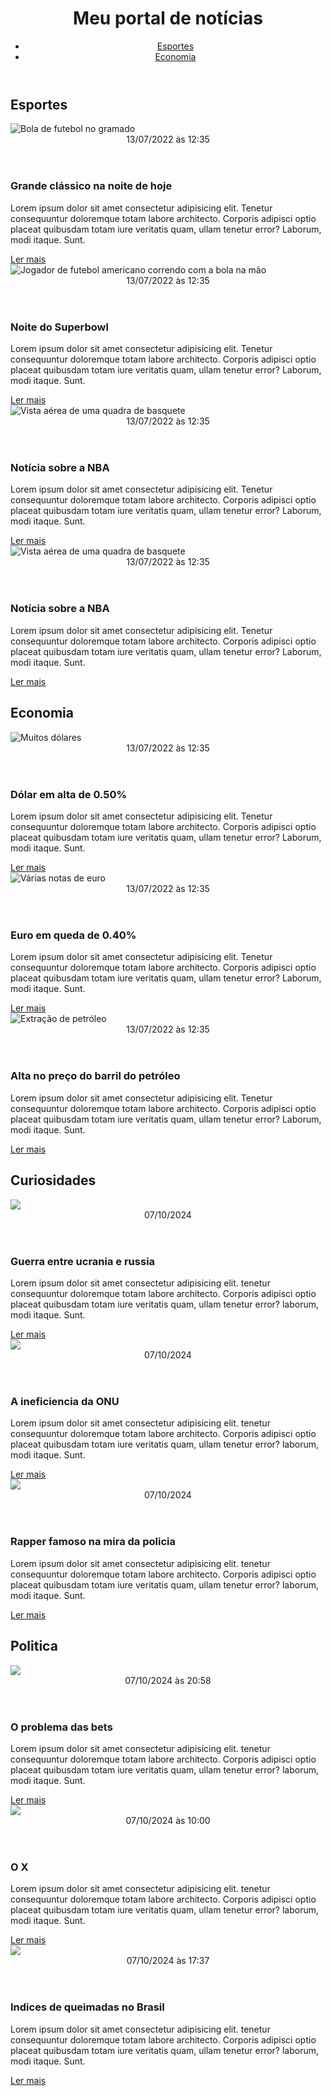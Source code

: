 <!DOCTYPE html>
<html lang="pt-BR">
<head>
    <meta charset="UTF-8">
    <meta http-equiv="X-UA-Compatible" content="IE=edge">
    <meta name="viewport" content="width=device-width, initial-scale=1.0">
    <title>Meu portal de notícias</title>
    <link rel="stylesheet" href="./main.css" />
</head>
<body>
    <header>
        <div class="container">
            <h1>Meu portal de notícias</h1>
                <nav>
                    <ul>
                        <li>
                            <a href="#sports" title="Ir para a seção de esportes">Esportes</a>
                        </li>
                        <li>
                            <a href="#economy" title="Ir para a seção de notícias">Economia</a>
                        </li>
                    </ul>
                </nav>
        </div>
    </header>
    <section id="sports">
        <div class="container">
            <h2>Esportes</h2>
            <div class="articles">
                <article>
                    <img src="./imagens/futebol.jpg" alt="Bola de futebol no gramado" />
                    <header>
                        <time class="creation-date">13/07/2022 às 12:35</time>
                    </header>
                    <h3>Grande clássico na noite de hoje</h3>
                    <p>
                        Lorem ipsum dolor sit amet consectetur adipisicing elit. Tenetur consequuntur doloremque totam labore architecto. Corporis adipisci optio placeat quibusdam totam iure veritatis quam, ullam tenetur error? Laborum, modi itaque. Sunt.
                    </p>
                    <a href="#" title="Leia a notícia completa">Ler mais</a>
                </article>
                <article>
                    <img src="./imagens/futebol-americano.jpg" alt="Jogador de futebol americano correndo com a bola na mão" />
                    <header>
                        <time>13/07/2022 às 12:35</time>
                    </header>
                    <h3>Noite do Superbowl</h3>
                    <p>
                        Lorem ipsum dolor sit amet consectetur adipisicing elit. Tenetur consequuntur doloremque totam labore architecto. Corporis adipisci optio placeat quibusdam totam iure veritatis quam, ullam tenetur error? Laborum, modi itaque. Sunt.
                    </p>
                    <a href="#" title="Leia a notícia completa">Ler mais</a>
                </article>
                <article>
                    <img src="./imagens/basquete.jpg" title="Vista aérea de uma quadra de basquete" />
                    <header>
                        <time>13/07/2022 às 12:35</time>
                    </header>
                    <h3>Notícia sobre a NBA</h3>
                    <p>
                        Lorem ipsum dolor sit amet consectetur adipisicing elit. Tenetur consequuntur doloremque totam labore architecto. Corporis adipisci optio placeat quibusdam totam iure veritatis quam, ullam tenetur error? Laborum, modi itaque. Sunt.
                    </p>
                    <a href="#" title="Leia a notícia completa">Ler mais</a>
                </article>
                <article>
                    <img src="./imagens/basquete.jpg" title="Vista aérea de uma quadra de basquete" />
                    <header>
                        <time>13/07/2022 às 12:35</time>
                    </header>
                    <h3>Notícia sobre a NBA</h3>
                    <p>
                        Lorem ipsum dolor sit amet consectetur adipisicing elit. Tenetur consequuntur doloremque totam labore architecto. Corporis adipisci optio placeat quibusdam totam iure veritatis quam, ullam tenetur error? Laborum, modi itaque. Sunt.
                    </p>
                    <a href="#" title="Leia a notícia completa">Ler mais</a>
                </article>
            </div>
        </section>
        </div>
    <section id="economy">
        <div class="container">
            <h2>Economia</h2>
            <div class="articles">
                <article>
                    <img src="./imagens/dolares.jpg" alt="Muitos dólares" />
                    <header>
                        <time>13/07/2022 às 12:35</time>
                    </header>
                    <h3>Dólar em alta de 0.50%</h3>
                    <p>
                        Lorem ipsum dolor sit amet consectetur adipisicing elit. Tenetur consequuntur doloremque totam labore architecto. Corporis adipisci optio placeat quibusdam totam iure veritatis quam, ullam tenetur error? Laborum, modi itaque. Sunt.
                    </p>
                    <a href="#" title="Leia a notícia completa">Ler mais</a>
                </article>
                <article>
                    <img src="./imagens/euro.jpg" alt="Várias notas de euro" />
                    <header>
                        <time>13/07/2022 às 12:35</time>
                    </header>
                    <h3>Euro em queda de 0.40%</h3>
                    <p>
                        Lorem ipsum dolor sit amet consectetur adipisicing elit. Tenetur consequuntur doloremque totam labore architecto. Corporis adipisci optio placeat quibusdam totam iure veritatis quam, ullam tenetur error? Laborum, modi itaque. Sunt.
                    </p>
                    <a href="#" title="Leia a notícia completa">Ler mais</a>
                </article>
                <article>
                    <img src="./imagens/petroleo.jpg" alt="Extração de petróleo" />
                    <header>
                        <time>13/07/2022 às 12:35</time>
                    </header>
                    <h3>Alta no preço do barril do petróleo</h3>
                    <p>
                        Lorem ipsum dolor sit amet consectetur adipisicing elit. Tenetur consequuntur doloremque totam labore architecto. Corporis adipisci optio placeat quibusdam totam iure veritatis quam, ullam tenetur error? Laborum, modi itaque. Sunt.
                    </p>
                    <a href="#" title="Leia a notícia completa">Ler mais</a>
                </article>
            </div>
        </div>
    </section>
    <section id="Curiosities">
        <div class="container">
            <h2>Curiosidades</h2>
            <div class="articles">
                <article>
                    <img src="https://th.bing.com/th/id/OIP.yjp0Q6HfBXIvT2pOngJONwHaEb?w=283&h=180&c=7&r=0&o=5&pid=1.7" />
                    <header>
                        <time>07/10/2024</time>
                    </header>
                    <h3>Guerra entre ucrania e russia</h3>
                    <p>
                        Lorem ipsum dolor sit amet consectetur adipisicing elit. tenetur consequuntur doloremque totam labore architecto. Corporis adipisci optio placeat quibusdam totam iure veritatis quam, ullam tenetur error? laborum, modi itaque. Sunt.
                    </p>
                    <a href="#" title="Leia a noticía completa">Ler mais</a>
                </article>
                <article>
                    <img src="https://th.bing.com/th/id/OIP.YH4wqy3lIH44wlp_Y5quxwHaEK?w=315&h=180&c=7&r=0&o=5&pid=1.7" />
                    <header>
                        <time>07/10/2024</time>
                    </header>
                    <h3>A ineficiencia da ONU</h3>
                    <p>
                        Lorem ipsum dolor sit amet consectetur adipisicing elit. tenetur consequuntur doloremque totam labore architecto. Corporis adipisci optio placeat quibusdam totam iure veritatis quam, ullam tenetur error? laborum, modi itaque. Sunt.
                    </p>
                    <a href="#" title="Leia a noticía completa">Ler mais</a>
                </article>
                <article>
                    <img src="https://www.bing.com/images/blob?bcid=TqNN0tD2U5IHqxcxoNWLuD9SqbotqVTdP9w" />
                    <header>
                        <time>07/10/2024</time>
                    </header>
                    <h3>Rapper famoso na mira da policia</h3>
                    <p>
                        Lorem ipsum dolor sit amet consectetur adipisicing elit. tenetur consequuntur doloremque totam labore architecto. Corporis adipisci optio placeat quibusdam totam iure veritatis quam, ullam tenetur error? laborum, modi itaque. Sunt.
                    </p>
                    <a href="#" title="Leia a noticía completa">Ler mais</a>
                </article>
            </div>
        </div>
    </section>
                    <section id="Policy">
                        <div class="container">
                        <h2>Politica</h2>
                        <div class="articles">
                <article>
                    <img src="https://th.bing.com/th/id/OIF.abpwvUGpyfMAcQmpfR398A?w=245&h=180&c=7&r=0&o=5&pid=1.7" />
                    <header>
                        <time>07/10/2024 às 20:58</time>
                    </header>
                    <h3>O problema das bets</h3>
                    <p>
                        Lorem ipsum dolor sit amet consectetur adipisicing elit. tenetur consequuntur doloremque totam labore architecto. Corporis adipisci optio placeat quibusdam totam iure veritatis quam, ullam tenetur error? laborum, modi itaque. Sunt.
                    </p>
                    <a href="#" title="Leia a notícia completa">Ler mais</a>
                </article>
                <article>
                    <img src="https://th.bing.com/th/id/OIP.EMSkKbPUe-m9NWb96yIjJAHaHa?w=171&h=180&c=7&r=0&o=5&pid=1.7" />
                    <header>
                        <time>07/10/2024 às 10:00</time>
                    </header>
                    <h3>O X</h3>
                    <p>
                        Lorem ipsum dolor sit amet consectetur adipisicing elit. tenetur consequuntur doloremque totam labore architecto. Corporis adipisci optio placeat quibusdam totam iure veritatis quam, ullam tenetur error? laborum, modi itaque. Sunt.
                    </p>
                    <a href="#" title="Leia a notícia completa">Ler mais</a>
                </article>
                <article>
                    <img src="https://th.bing.com/th/id/OIP.rg6eHBPmeDLX6l5WnZgy1QHaE8?w=246&h=180&c=7&r=0&o=5&pid=1.7" />
                    <header>
                        <time>07/10/2024 às 17:37</time>
                    </header>
                    <h3>Indices de queimadas no Brasil</h3>
                    <p>
                        Lorem ipsum dolor sit amet consectetur adipisicing elit. tenetur consequuntur doloremque totam labore architecto. Corporis adipisci optio placeat quibusdam totam iure veritatis quam, ullam tenetur error? laborum, modi itaque. Sunt.
                    </p>
                    <a href="#" title="Leia a notícia completa">Ler mais</a>
                </article>
            </div>
        </div>
    </section>
</body>
</html>
